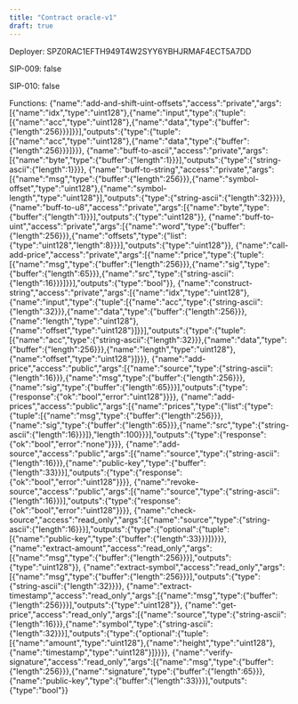 ```yaml
---
title: "Contract oracle-v1"
draft: true
---
```

Deployer: SPZ0RAC1EFTH949T4W2SYY6YBHJRMAF4ECT5A7DD

SIP-009: false

SIP-010: false

Functions:
{"name":"add-and-shift-uint-offsets","access":"private","args":[{"name":"idx","type":"uint128"},{"name":"input","type":{"tuple":[{"name":"acc","type":"uint128"},{"name":"data","type":{"buffer":{"length":256}}}]}}],"outputs":{"type":{"tuple":[{"name":"acc","type":"uint128"},{"name":"data","type":{"buffer":{"length":256}}}]}}}, {"name":"buff-to-ascii","access":"private","args":[{"name":"byte","type":{"buffer":{"length":1}}}],"outputs":{"type":{"string-ascii":{"length":1}}}}, {"name":"buff-to-string","access":"private","args":[{"name":"msg","type":{"buffer":{"length":256}}},{"name":"symbol-offset","type":"uint128"},{"name":"symbol-length","type":"uint128"}],"outputs":{"type":{"string-ascii":{"length":32}}}}, {"name":"buff-to-u8","access":"private","args":[{"name":"byte","type":{"buffer":{"length":1}}}],"outputs":{"type":"uint128"}}, {"name":"buff-to-uint","access":"private","args":[{"name":"word","type":{"buffer":{"length":256}}},{"name":"offsets","type":{"list":{"type":"uint128","length":8}}}],"outputs":{"type":"uint128"}}, {"name":"call-add-price","access":"private","args":[{"name":"price","type":{"tuple":[{"name":"msg","type":{"buffer":{"length":256}}},{"name":"sig","type":{"buffer":{"length":65}}},{"name":"src","type":{"string-ascii":{"length":16}}}]}}],"outputs":{"type":"bool"}}, {"name":"construct-string","access":"private","args":[{"name":"idx","type":"uint128"},{"name":"input","type":{"tuple":[{"name":"acc","type":{"string-ascii":{"length":32}}},{"name":"data","type":{"buffer":{"length":256}}},{"name":"length","type":"uint128"},{"name":"offset","type":"uint128"}]}}],"outputs":{"type":{"tuple":[{"name":"acc","type":{"string-ascii":{"length":32}}},{"name":"data","type":{"buffer":{"length":256}}},{"name":"length","type":"uint128"},{"name":"offset","type":"uint128"}]}}}, {"name":"add-price","access":"public","args":[{"name":"source","type":{"string-ascii":{"length":16}}},{"name":"msg","type":{"buffer":{"length":256}}},{"name":"sig","type":{"buffer":{"length":65}}}],"outputs":{"type":{"response":{"ok":"bool","error":"uint128"}}}}, {"name":"add-prices","access":"public","args":[{"name":"prices","type":{"list":{"type":{"tuple":[{"name":"msg","type":{"buffer":{"length":256}}},{"name":"sig","type":{"buffer":{"length":65}}},{"name":"src","type":{"string-ascii":{"length":16}}}]},"length":100}}}],"outputs":{"type":{"response":{"ok":"bool","error":"none"}}}}, {"name":"add-source","access":"public","args":[{"name":"source","type":{"string-ascii":{"length":16}}},{"name":"public-key","type":{"buffer":{"length":33}}}],"outputs":{"type":{"response":{"ok":"bool","error":"uint128"}}}}, {"name":"revoke-source","access":"public","args":[{"name":"source","type":{"string-ascii":{"length":16}}}],"outputs":{"type":{"response":{"ok":"bool","error":"uint128"}}}}, {"name":"check-source","access":"read_only","args":[{"name":"source","type":{"string-ascii":{"length":16}}}],"outputs":{"type":{"optional":{"tuple":[{"name":"public-key","type":{"buffer":{"length":33}}}]}}}}, {"name":"extract-amount","access":"read_only","args":[{"name":"msg","type":{"buffer":{"length":256}}}],"outputs":{"type":"uint128"}}, {"name":"extract-symbol","access":"read_only","args":[{"name":"msg","type":{"buffer":{"length":256}}}],"outputs":{"type":{"string-ascii":{"length":32}}}}, {"name":"extract-timestamp","access":"read_only","args":[{"name":"msg","type":{"buffer":{"length":256}}}],"outputs":{"type":"uint128"}}, {"name":"get-price","access":"read_only","args":[{"name":"source","type":{"string-ascii":{"length":16}}},{"name":"symbol","type":{"string-ascii":{"length":32}}}],"outputs":{"type":{"optional":{"tuple":[{"name":"amount","type":"uint128"},{"name":"height","type":"uint128"},{"name":"timestamp","type":"uint128"}]}}}}, {"name":"verify-signature","access":"read_only","args":[{"name":"msg","type":{"buffer":{"length":256}}},{"name":"signature","type":{"buffer":{"length":65}}},{"name":"public-key","type":{"buffer":{"length":33}}}],"outputs":{"type":"bool"}}
